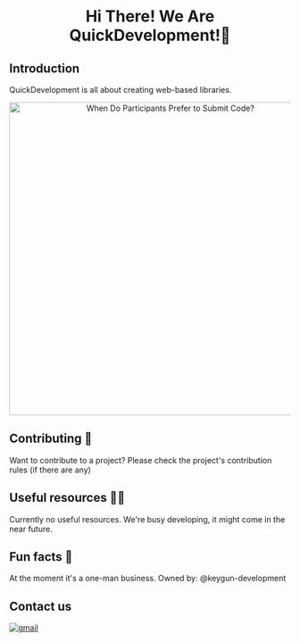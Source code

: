 <h1 align="center">Hi There! We Are QuickDevelopment!👋</h1>

## Introduction

QuickDevelopment is all about creating web-based libraries.

<a href="https://next.ossinsight.io/widgets/official/analyze-org-commits-time-distribution?owner_id=153869742&period=past_28_days&zone=0" target="_blank" style="display: block" align="center">
  <picture>
    <source media="(prefers-color-scheme: dark)" srcset="https://next.ossinsight.io/widgets/official/analyze-org-commits-time-distribution/thumbnail.png?owner_id=153869742&period=past_28_days&zone=0&image_size=3x6&color_scheme=dark" width="561" height="auto">
    <img alt="When Do Participants Prefer to Submit Code?" src="https://next.ossinsight.io/widgets/official/analyze-org-commits-time-distribution/thumbnail.png?owner_id=153869742&period=past_28_days&zone=0&image_size=3x6&color_scheme=light" width="561" height="auto">
  </picture>
</a>

## Contributing 🌈
Want to contribute to a project?
Please check the project's contribution rules (if there are any)

## Useful resources 👩‍💻
Currently no useful resources.
We're busy developing, it might come in the near future.

## Fun facts 🍿
At the moment it's a one-man business.
Owned by: @keygun-development

## Contact us
<a href="mailto:keaganmulder1@gmail.com" target="_blank">
<img src=https://img.shields.io/badge/gmail-%2300acee.svg?color=EA4335&style=for-the-badge&logo=gmail&logoColor=white alt=gmail style="margin-bottom: 5px;" />